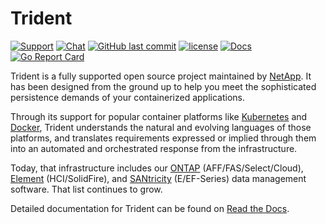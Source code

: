 # Trident

[![Support](https://img.shields.io/badge/support-official-0067C5.svg)](http://mysupport.netapp.com/info/web/ECMLP2619434.html)
[![Chat](https://img.shields.io/badge/chat-slack-4C9689.svg)](http://netapp.io/slack/)
[![GitHub last commit](https://img.shields.io/github/last-commit/netapp/trident.svg)](https://github.com/NetApp/trident/commits)
[![license](https://img.shields.io/github/license/netapp/trident.svg)](LICENSE)
[![Docs](https://readthedocs.org/projects/netapp-trident/badge/?version=stable-v18.10)](https://netapp-trident.readthedocs.io/en/stable-v18.10)
[![Go Report Card](https://goreportcard.com/badge/github.com/netapp/trident)](https://goreportcard.com/report/github.com/netapp/trident)

Trident is a fully supported open source project maintained by [NetApp](https://www.netapp.com). It has been designed
from the ground up to help you meet the sophisticated persistence demands of your containerized applications.

Through its support for popular container platforms like [Kubernetes](https://kubernetes.io) and
[Docker](https://docker.com), Trident understands the natural and evolving languages of those platforms, and
translates requirements expressed or implied through them into an automated and orchestrated response from the
infrastructure.

Today, that infrastructure includes our [ONTAP](https://www.netapp.com/us/products/data-management-software/ontap.aspx)
(AFF/FAS/Select/Cloud), [Element](https://www.netapp.com/us/products/data-management-software/element-os.aspx)
(HCI/SolidFire), and [SANtricity](https://www.netapp.com/us/products/data-management-software/santricity-os.aspx)
(E/EF-Series) data management software. That list continues to grow.

Detailed documentation for Trident can be found on [Read the Docs](https://netapp-trident.readthedocs.io/en/stable-v18.10).
